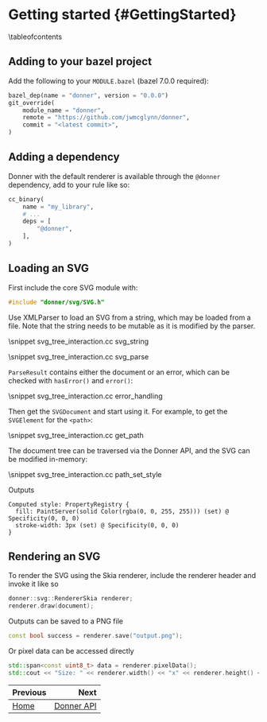 # Getting started {#GettingStarted}

\tableofcontents

## Adding to your bazel project

Add the following to your `MODULE.bazel` (bazel 7.0.0 required):

```py
bazel_dep(name = "donner", version = "0.0.0")
git_override(
    module_name = "donner",
    remote = "https://github.com/jwmcglynn/donner",
    commit = "<latest commit>",
)
```

## Adding a dependency

Donner with the default renderer is available through the `@donner` dependency, add to your rule like so:

```py
cc_binary(
    name = "my_library",
    # ...
    deps = [
        "@donner",
    ],
)
```

## Loading an SVG

First include the core SVG module with:

```cpp
#include "donner/svg/SVG.h"
```

Use XMLParser to load an SVG from a string, which may be loaded from a file. Note that the string needs to be mutable as it is modified by the parser.

\snippet svg_tree_interaction.cc svg_string

\snippet svg_tree_interaction.cc svg_parse

`ParseResult` contains either the document or an error, which can be checked with `hasError()` and `error()`:

\snippet svg_tree_interaction.cc error_handling

Then get the `SVGDocument` and start using it. For example, to get the `SVGElement` for the `<path>`:

\snippet svg_tree_interaction.cc get_path

The document tree can be traversed via the Donner API, and the SVG can be modified in-memory:

\snippet svg_tree_interaction.cc path_set_style

Outputs

```
Computed style: PropertyRegistry {
  fill: PaintServer(solid Color(rgba(0, 0, 255, 255))) (set) @ Specificity(0, 0, 0)
  stroke-width: 3px (set) @ Specificity(0, 0, 0)
}
```

## Rendering an SVG

To render the SVG using the Skia renderer, include the renderer header and invoke it like so

```cpp
donner::svg::RendererSkia renderer;
renderer.draw(document);
```

Outputs can be saved to a PNG file

```cpp
const bool success = renderer.save("output.png");
```

Or pixel data can be accessed directly

```cpp
std::span<const uint8_t> data = renderer.pixelData();
std::cout << "Size: " << renderer.width() << "x" << renderer.height() << "\n";
```

<div class="section_buttons">

| Previous           |                         Next |
| :----------------- | ---------------------------: |
| [Home](index.html) | [Donner API](DonnerAPI.html) |

</div>
